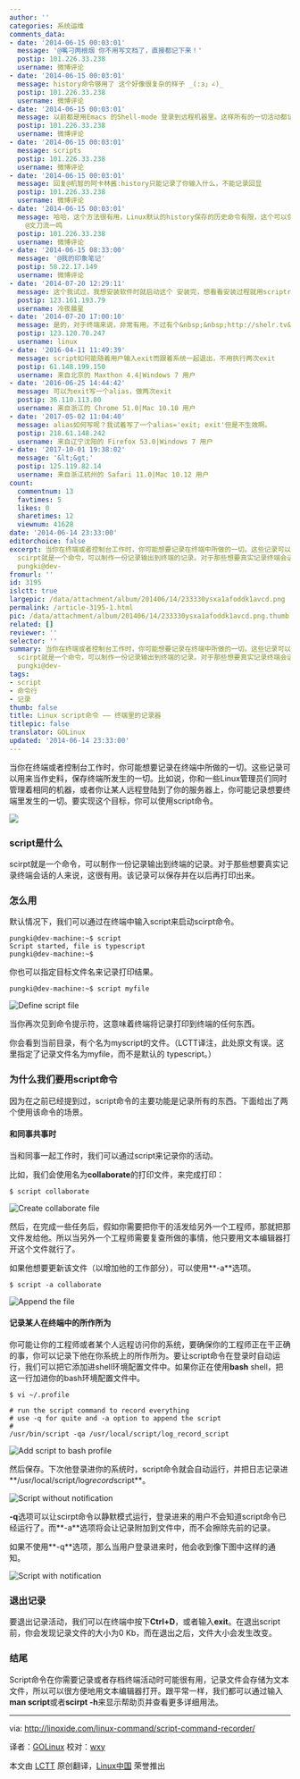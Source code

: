 ```yaml
---
author: ''
categories: 系统运维
comments_data:
- date: '2014-06-15 00:03:01'
  message: '@嘴刁两根烟 你不用写文档了，直接都记下来！'
  postip: 101.226.33.238
  username: 微博评论
- date: '2014-06-15 00:03:01'
  message: history命令够用了 这个好像很复杂的样子 _(:з」∠)_
  postip: 101.226.33.238
  username: 微博评论
- date: '2014-06-15 00:03:01'
  message: 以前都是用Emacs 的Shell-mode 登录到远程机器里。这样所有的一切活动都记录在缓冲区里面。要报defect 的时候只要拷贝粘贴就行了。
  postip: 101.226.33.238
  username: 微博评论
- date: '2014-06-15 00:03:01'
  message: scripts
  postip: 101.226.33.238
  username: 微博评论
- date: '2014-06-15 00:03:01'
  message: 回复@机智的阿卡林酱:history只能记录了你输入什么，不能记录回显
  postip: 101.226.33.238
  username: 微博评论
- date: '2014-06-15 00:03:01'
  message: 哈哈，这个方法很有用，Linux默认的history保存的历史命令有限，这个可以保存任意长的history，只要你的磁盘够大[嘻嘻] @fred_勇往直前
    @文刀流一鸣
  postip: 101.226.33.238
  username: 微博评论
- date: '2014-06-15 08:33:00'
  message: '@我的印象笔记'
  postip: 58.22.17.149
  username: 微博评论
- date: '2014-07-20 12:29:11'
  message: 这个我试过，我想安装软件时就启动这个 安装完，想看看安装过程就用scriptreplay来放，也可以传给朋友让他们学习
  postip: 123.161.193.79
  username: 冷夜晨星
- date: '2014-07-20 17:00:10'
  message: 是的，对于终端来说，非常有用。不过有个&nbsp;&nbsp;http://shelr.tv&nbsp;&nbsp;提供的录播更有趣。
  postip: 123.120.70.247
  username: linux
- date: '2016-04-11 11:49:39'
  message: script如何能随着用户输入exit而跟着系统一起退出，不用执行两次exit
  postip: 61.148.199.150
  username: 来自北京的 Maxthon 4.4|Windows 7 用户
- date: '2016-06-25 14:44:42'
  message: 可以为exit写一个alias，做两次exit
  postip: 36.110.113.80
  username: 来自浙江的 Chrome 51.0|Mac 10.10 用户
- date: '2017-05-02 11:04:40'
  message: alias如何写呢？我试着写了一个alias='exit; exit'但是不生效啊。
  postip: 218.61.148.242
  username: 来自辽宁沈阳的 Firefox 53.0|Windows 7 用户
- date: '2017-10-01 19:38:02'
  message: '&lt;&gt;'
  postip: 125.119.82.14
  username: 来自浙江杭州的 Safari 11.0|Mac 10.12 用户
count:
  commentnum: 13
  favtimes: 5
  likes: 0
  sharetimes: 12
  viewnum: 41628
date: '2014-06-14 23:33:00'
editorchoice: false
excerpt: 当你在终端或者控制台工作时，你可能想要记录在终端中所做的一切。这些记录可以用来当作史料，保存终端所发生的一切。比如说，你和一些Linux管理员们同时管理着相同的机器，或者你让某人远程登陆到了你的服务器上，你可能记录想要终端里发生的一切。要实现这个目标，你可以使用script命令。  script是什么
  scirpt就是一个命令，可以制作一份记录输出到终端的记录。对于那些想要真实记录终端会话的人来说，这很有用。该记录可以保存并在以后再打印出来。 怎么用 默认情况下，我们可以通过在终端中输入script来启动scirpt命令。
  pungki@dev-
fromurl: ''
id: 3195
islctt: true
largepic: /data/attachment/album/201406/14/233330ysxa1afoddk1avcd.png
permalink: /article-3195-1.html
pic: /data/attachment/album/201406/14/233330ysxa1afoddk1avcd.png.thumb.jpg
related: []
reviewer: ''
selector: ''
summary: 当你在终端或者控制台工作时，你可能想要记录在终端中所做的一切。这些记录可以用来当作史料，保存终端所发生的一切。比如说，你和一些Linux管理员们同时管理着相同的机器，或者你让某人远程登陆到了你的服务器上，你可能记录想要终端里发生的一切。要实现这个目标，你可以使用script命令。  script是什么
  scirpt就是一个命令，可以制作一份记录输出到终端的记录。对于那些想要真实记录终端会话的人来说，这很有用。该记录可以保存并在以后再打印出来。 怎么用 默认情况下，我们可以通过在终端中输入script来启动scirpt命令。
  pungki@dev-
tags:
- script
- 命令行
- 记录
thumb: false
title: Linux script命令 —— 终端里的记录器
titlepic: false
translator: GOLinux
updated: '2014-06-14 23:33:00'
---
```


当你在终端或者控制台工作时，你可能想要记录在终端中所做的一切。这些记录可以用来当作史料，保存终端所发生的一切。比如说，你和一些Linux管理员们同时管理着相同的机器，或者你让某人远程登陆到了你的服务器上，你可能记录想要终端里发生的一切。要实现这个目标，你可以使用script命令。


![](/data/attachment/album/201406/14/233330ysxa1afoddk1avcd.png)


### script是什么


scirpt就是一个命令，可以制作一份记录输出到终端的记录。对于那些想要真实记录终端会话的人来说，这很有用。该记录可以保存并在以后再打印出来。


### 怎么用


默认情况下，我们可以通过在终端中输入script来启动scirpt命令。



```
pungki@dev-machine:~$ script
Script started, file is typescript
pungki@dev-machine:~$

```

你也可以指定目标文件名来记录打印结果。



```
pungki@dev-machine:~$ script myfile

```

![Define script file](/data/attachment/album/201406/14/233332uiteyu8axeeuyuen.png)


当你再次见到命令提示符，这意味着终端将记录打印到终端的任何东西。


你会看到当前目录，有个名为myscript的文件。（LCTT译注，此处原文有误。这里指定了记录文件名为myfile，而不是默认的 typescript。）


### 为什么我们要用script命令


因为在之前已经提到过，script命令的主要功能是记录所有的东西。下面给出了两个使用该命令的场景。


#### 和同事共事时


当和同事一起工作时，我们可以通过script来记录你的活动。


比如，我们会使用名为**collaborate**的打印文件，来完成打印：



```
$ script collaborate

```

![Create collaborate file](/data/attachment/album/201406/14/233333fe0svvieszifvxzv.png)


然后，在完成一些任务后，假如你需要把你干的活发给另外一个工程师，那就把那文件发给他。所以当另外一个工程师需要复查所做的事情，他只要用文本编辑器打开这个文件就行了。


如果他想要更新该文件（以增加他的工作部分），可以使用**-a**选项。



```
$ script -a collaborate

```

![Append the file](/data/attachment/album/201406/14/233334m3b0vroaa24raj3r.png)


#### 记录某人在终端中的所作所为


你可能让你的工程师或者某个人远程访问你的系统，要确保你的工程师正在干正确的事，你可以记录下他在你系统上的所作所为。要让script命令在登录时自动运行，我们可以把它添加进shell环境配置文件中。如果你正在使用**bash** shell，把这一行加进你的bash环境配置文件中。



```
$ vi ~/.profile

# run the script command to record everything
# use -q for quite and -a option to append the script
#
/usr/bin/script -qa /usr/local/script/log_record_script

```

![Add script to bash profile](/data/attachment/album/201406/14/233335dakdlmalewvpezdp.png)


然后保存。下次他登录进你的系统时，script命令就会自动运行，并把日志记录进**/usr/local/script/log*record*script**。


![Script without notification](/data/attachment/album/201406/14/233336zlry0wwgynl3wyss.png)


**-q**选项可以让scirpt命令以静默模式运行，登录进来的用户不会知道script命令已经运行了。而**-a**选项将会让记录附加到文件中，而不会擦除先前的记录。


如果不使用**-q**选项，那么当用户登录进来时，他会收到像下图中这样的通知。


![Script with notification](/data/attachment/album/201406/14/233338h77jeef6v6pjctr9.png)


### 退出记录


要退出记录活动，我们可以在终端中按下**Ctrl+D**，或者输入**exit**。在退出script前，你会发现记录文件的大小为0 Kb，而在退出之后，文件大小会发生改变。


### 结尾


Script命令在你需要记录或者存档终端活动时可能很有用，记录文件会存储为文本文件，所以可以很方便地用文本编辑器打开。跟平常一样，我们都可以通过输入**man script**或者**scirpt -h**来显示帮助页并查看更多详细用法。




---


via: <http://linoxide.com/linux-command/script-command-recorder/>


译者：[GOLinux](https://github.com/GOLinux) 校对：[wxy](https://github.com/wxy)


本文由 [LCTT](https://github.com/LCTT/TranslateProject) 原创翻译，[Linux中国](http://linux.cn/) 荣誉推出